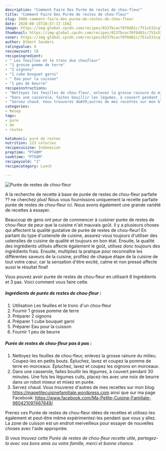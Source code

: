 ```yaml
---
description: "Comment Faire Des Purée de restes de chou-fleur"
title: "Comment Faire Des Purée de restes de chou-fleur"
slug: 5006-comment-faire-des-puree-de-restes-de-chou-fleur
date: 2020-08-15T18:57:17.156Z
image: https://img-global.cpcdn.com/recipes/0237bcacf0f0d81c/751x532cq70/puree-de-restes-de-chou-fleur-photo-principale-de-la-recette.jpg
thumbnail: https://img-global.cpcdn.com/recipes/0237bcacf0f0d81c/751x532cq70/puree-de-restes-de-chou-fleur-photo-principale-de-la-recette.jpg
cover: https://img-global.cpcdn.com/recipes/0237bcacf0f0d81c/751x532cq70/puree-de-restes-de-chou-fleur-photo-principale-de-la-recette.jpg
author: Albert Sanders
ratingvalue: 4
reviewcount: 10
recipeingredient:
- " Les feuilles et le tronc dun choufleur"
- "1 grosse pomme de terre"
- "2 oignons"
- "1 cube bouquet garni"
- " Eau pour la cuisson"
- "1 peu de beurre"
recipeinstructions:
- "Nettoyez les feuilles de chou-fleur, enlevez la grosse rainure du milieu. Coupez-les en petits bouts. Épluchez, lavez et coupez la pomme de terre en morceaux. Épluchez, lavez et coupez les oignons en morceaux."
- "Dans une casserole, faites bouillir les légumes, à couvert pendant 30 minutes. Une fois les légumes cuits, placez-les avec une noix de beurre dans un robot mixeur et mixez en purée."
- "Servez chaud. Vous trouverez d&#39;autres de mes recettes sur mon blog: https://mapetitecuisinefamiliale.wordpress.com ainsi que sur ma page Facebook: https://www.facebook.com/Ma-Petite-Cuisine-Familiale-960421097467849/"
categories:
- Resep
tags:
- pure
- de
- restes

katakunci: pure de restes 
nutrition: 123 calories
recipecuisine: Indonesian
preptime: "PT40M"
cooktime: "PT58M"
recipeyield: "1"
recipecategory: Lunch

---
```



![Purée de restes de chou-fleur](https://img-global.cpcdn.com/recipes/0237bcacf0f0d81c/751x532cq70/puree-de-restes-de-chou-fleur-photo-principale-de-la-recette.jpg)

A la recherche de recette à base de purée de restes de chou-fleur parfaite ?? ne cherchez plus! Nous vous fournissons uniquement la recette parfaite purée de restes de chou-fleur ici. Nous avons également une grande variété de recettes à essayer.

Beaucoup de gens ont peur de commencer à cuisiner purée de restes de chou-fleur de peur que la cuisine n'ait mauvais goût. Il y a plusieurs choses qui affectent la qualité gustative de purée de restes de chou-fleur! En partant du type d'ustensile de cuisine, assurez-vous toujours d'utiliser des ustensiles de cuisine de qualité et toujours en bon état. Ensuite, la qualité des ingrédients utilisés affecte également le goût, utilisez donc toujours des ingrédients frais. Ensuite, multipliez la pratique pour reconnaître les différentes saveurs de la cuisine, profitez de chaque étape de la cuisine de tout votre cœur, car la sensation d'être excité, calme et non pressé affecte aussi le résultat final!

<!--inarticleads1-->

Vous pouvez avoir purée de restes de chou-fleur en utilisant 6 Ingrédients et 3 pas. Voici comment vous faire cette.

##### Ingrédients de purée de restes de chou-fleur :

1. Utilisation  Les feuilles et le tronc d&#39;un chou-fleur
1. Fournir 1 grosse pomme de terre
1. Préparer 2 oignons
1. Préparer 1 cube bouquet garni
1. Préparer  Eau pour la cuisson
1. Fournir 1 peu de beurre




<!--inarticleads2-->

##### Purée de restes de chou-fleur pas à pas :

1. Nettoyez les feuilles de chou-fleur, enlevez la grosse rainure du milieu. Coupez-les en petits bouts. Épluchez, lavez et coupez la pomme de terre en morceaux. Épluchez, lavez et coupez les oignons en morceaux.
1. Dans une casserole, faites bouillir les légumes, à couvert pendant 30 minutes. Une fois les légumes cuits, placez-les avec une noix de beurre dans un robot mixeur et mixez en purée.
1. Servez chaud. Vous trouverez d&#39;autres de mes recettes sur mon blog: https://mapetitecuisinefamiliale.wordpress.com ainsi que sur ma page Facebook: https://www.facebook.com/Ma-Petite-Cuisine-Familiale-960421097467849/




<!--inarticleads1-->

<p>
Prenez ces Purée de restes de chou-fleur idées de recettes et utilisez-les également et peut-être même expérimentez-les pendant que vous y allez. La zone de cuisson est un endroit merveilleux pour essayer de nouvelles choses avec l'aide appropriée.
</p>

<p>
<i>Si vous trouvez cette Purée de restes de chou-fleur recette utile, partagez-la avec vos bons amis ou votre famille, merci et bonne chance.</i>
</p>
